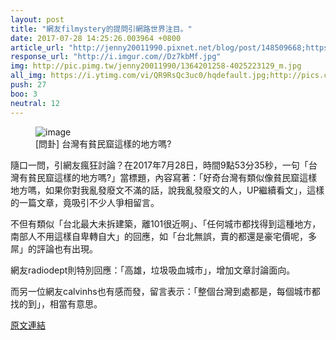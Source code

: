 ```yaml
---
layout: post
title: "網友filmystery的提問引網路世界注目。"
date: 2017-07-28 14:25:26.003964 +0800
article_url: "http://jenny20011990.pixnet.net/blog/post/148509668;https://kknews.cc/zhtw/world/96rz5zq.html;https://kknews.cc/zhtw/news/2ampej9.html;https://youtu.be/QR9RsQc3uc0?t=1m30s;http://bepo.ctitv.com.tw/2016/10/139270"
response_url: "http://i.imgur.com//Dz7kbMf.jpg"
img: http://pic.pimg.tw/jenny20011990/1364201258-4025223129_m.jpg
all_img: https://i.ytimg.com/vi/QR9RsQc3uc0/hqdefault.jpg;http://pics.ctitv.com/wpimg/2016/10/1191.jpg;http://i.imgur.com//Dz7kbMf.jpg
push: 27
boo: 3
neutral: 12
---
```


<figure>
<img src="http://pic.pimg.tw/jenny20011990/1364201258-4025223129_m.jpg" alt="image">
<figcaption>
[問卦] 台灣有貧民窟這樣的地方嗎?
</figcaption>
</figure>



隨口一問，引網友瘋狂討論？在2017年7月28日，時間9點53分35秒，一句「台灣有貧民窟這樣的地方嗎?」當標題，內容寫著：「好奇台灣有類似像貧民窟這樣地方嗎，如果你對我亂發廢文不滿的話，說我亂發廢文的人，UP繼續看文」，這樣的一篇文章，竟吸引不少人爭相留言。

不但有類似「台北最大未拆建築，離101很近啊」、「任何城市都找得到這種地方，南部人不用這樣自卑轉自大」的回應，如「台北無誤，賣的都還是豪宅價呢，多屌」的評論也有出現。

網友radiodept則特別回應：「高雄，垃圾吸血城市」，增加文章討論面向。

而另一位網友calvinhs也有感而發，留言表示：「整個台灣到處都是，每個城市都找的到」，相當有意思。

<a href = "https://www.ptt.cc/bbs/Gossiping/M.1501206827.A.A1C.html">原文連結</a>

